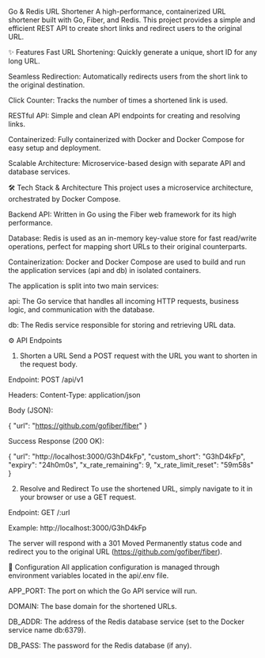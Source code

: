 Go & Redis URL Shortener
A high-performance, containerized URL shortener built with Go, Fiber, and Redis. This project provides a simple and efficient REST API to create short links and redirect users to the original URL.

✨ Features
Fast URL Shortening: Quickly generate a unique, short ID for any long URL.

Seamless Redirection: Automatically redirects users from the short link to the original destination.

Click Counter: Tracks the number of times a shortened link is used.

RESTful API: Simple and clean API endpoints for creating and resolving links.

Containerized: Fully containerized with Docker and Docker Compose for easy setup and deployment.

Scalable Architecture: Microservice-based design with separate API and database services.

🛠️ Tech Stack & Architecture
This project uses a microservice architecture, orchestrated by Docker Compose.

Backend API: Written in Go using the Fiber web framework for its high performance.

Database: Redis is used as an in-memory key-value store for fast read/write operations, perfect for mapping short URLs to their original counterparts.

Containerization: Docker and Docker Compose are used to build and run the application services (api and db) in isolated containers.

The application is split into two main services:

api: The Go service that handles all incoming HTTP requests, business logic, and communication with the database.

db: The Redis service responsible for storing and retrieving URL data.

⚙️ API Endpoints
1. Shorten a URL
Send a POST request with the URL you want to shorten in the request body.

Endpoint: POST /api/v1

Headers: Content-Type: application/json

Body (JSON):

{
  "url": "https://github.com/gofiber/fiber"
}

Success Response (200 OK):

{
    "url": "http://localhost:3000/G3hD4kFp",
    "custom_short": "G3hD4kFp",
    "expiry": "24h0m0s",
    "x_rate_remaining": 9,
    "x_rate_limit_reset": "59m58s"
}

2. Resolve and Redirect
To use the shortened URL, simply navigate to it in your browser or use a GET request.

Endpoint: GET /:url

Example: http://localhost:3000/G3hD4kFp

The server will respond with a 301 Moved Permanently status code and redirect you to the original URL (https://github.com/gofiber/fiber).

🔧 Configuration
All application configuration is managed through environment variables located in the api/.env file.

APP_PORT: The port on which the Go API service will run.

DOMAIN: The base domain for the shortened URLs.

DB_ADDR: The address of the Redis database service (set to the Docker service name db:6379).

DB_PASS: The password for the Redis database (if any).
